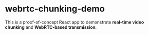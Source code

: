# webrtc-chunking-demo

This is a proof-of-concept React app to demonstrate **real-time video chunking** and **WebRTC-based transmission**.
